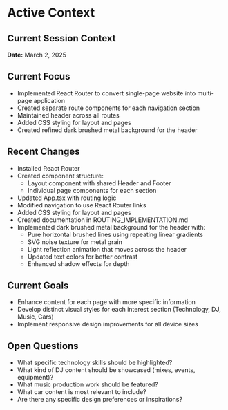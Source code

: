 # Active Context

## Current Session Context
**Date:** March 2, 2025

## Current Focus
- Implemented React Router to convert single-page website into multi-page application
- Created separate route components for each navigation section
- Maintained header across all routes
- Added CSS styling for layout and pages
- Created refined dark brushed metal background for the header

## Recent Changes
- Installed React Router
- Created component structure:
  - Layout component with shared Header and Footer
  - Individual page components for each section
- Updated App.tsx with routing logic
- Modified navigation to use React Router links
- Added CSS styling for layout and pages
- Created documentation in ROUTING_IMPLEMENTATION.md
- Implemented dark brushed metal background for the header with:
  - Pure horizontal brushed lines using repeating linear gradients
  - SVG noise texture for metal grain
  - Light reflection animation that moves across the header
  - Updated text colors for better contrast
  - Enhanced shadow effects for depth

## Current Goals
- Enhance content for each page with more specific information
- Develop distinct visual styles for each interest section (Technology, DJ, Music, Cars)
- Implement responsive design improvements for all device sizes

## Open Questions
- What specific technology skills should be highlighted?
- What kind of DJ content should be showcased (mixes, events, equipment)?
- What music production work should be featured?
- What car content is most relevant to include?
- Are there any specific design preferences or inspirations?